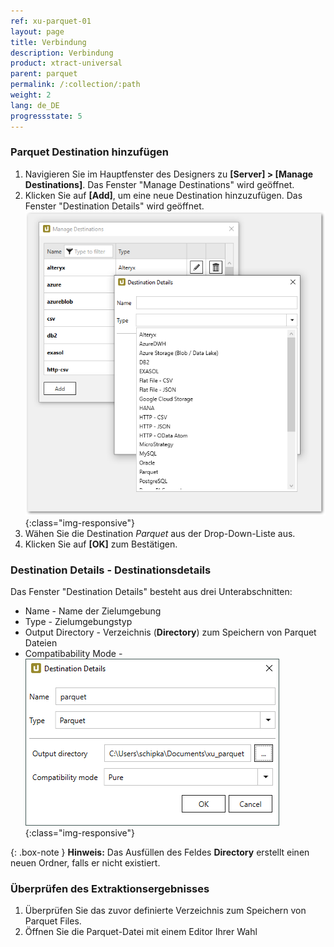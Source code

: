 ```yaml
---
ref: xu-parquet-01
layout: page
title: Verbindung
description: Verbindung
product: xtract-universal
parent: parquet
permalink: /:collection/:path
weight: 2
lang: de_DE
progressstate: 5
---
```


### Parquet Destination hinzufügen
1. Navigieren Sie im Hauptfenster des Designers zu **[Server] > [Manage Destinations]**. Das Fenster "Manage Destinations" wird geöffnet.
2. Klicken Sie auf **[Add]**, um eine neue Destination hinzuzufügen. Das Fenster "Destination Details" wird geöffnet.
![XU_flatfile_Parquet_Destination](/img/content/add-select-destination.png){:class="img-responsive"}
3. Wähen Sie die Destination *Parquet* aus der Drop-Down-Liste aus.
4. Klicken Sie auf **[OK]** zum Bestätigen.
 
### Destination Details - Destinationsdetails
Das Fenster "Destination Details" besteht aus drei Unterabschnitten:
- Name - Name der Zielumgebung
- Type - Zielumgebungstyp
- Output Directory - Verzeichnis (**Directory**) zum Speichern von Parquet Dateien
- Compatibability Mode - 
![JSON-Parquet-Destination-Details](/img/content/xu/parquet/parquet_destination_details.png){:class="img-responsive"}

{: .box-note }
**Hinweis:** Das Ausfüllen des Feldes **Directory** erstellt einen neuen Ordner, falls er nicht existiert. 

### Überprüfen des Extraktionsergebnisses 

1. Überprüfen Sie das zuvor definierte Verzeichnis zum Speichern von Parquet Files.
2. Öffnen Sie die Parquet-Datei mit einem Editor Ihrer Wahl

